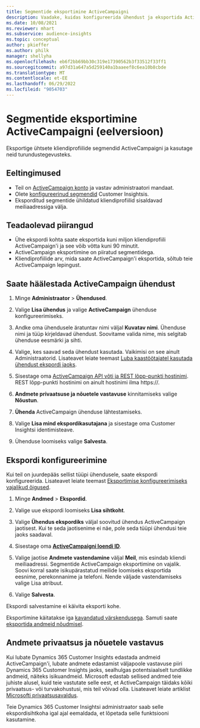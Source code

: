 ```yaml
---
title: Segmentide eksportimine ActiveCampaigni
description: Vaadake, kuidas konfigureerida ühendust ja eksportida ActiveCampaigni.
ms.date: 10/08/2021
ms.reviewer: mhart
ms.subservice: audience-insights
ms.topic: conceptual
author: pkieffer
ms.author: philk
manager: shellyha
ms.openlocfilehash: eb6f2bb69bb30c319e17390562b3f33512f33ff1
ms.sourcegitcommit: a97d31a647a5d259140a1baaeef8c6ea10b8cbde
ms.translationtype: MT
ms.contentlocale: et-EE
ms.lasthandoff: 06/29/2022
ms.locfileid: "9054703"
---
```

# <a name="export-segments-to-activecampaign-preview"></a>Segmentide eksportimine ActiveCampaigni (eelversioon)

Eksportige ühtsete kliendiprofiilide segmendid ActiveCampaigni ja kasutage neid turundustegevusteks.

## <a name="prerequisites"></a>Eeltingimused

- Teil on [ActiveCampaign konto](https://www.activecampaign.com/) ja vastav administraatori mandaat.
- Olete [konfigureerinud segmendid](segments.md) Customer Insightsis.
- Eksporditud segmentide ühildatud kliendiprofiilid sisaldavad meiliaadressiga välja.

## <a name="known-limitations"></a>Teadaolevad piirangud

- Ühe ekspordi kohta saate eksportida kuni miljon kliendiprofiili ActiveCampaign'i ja see võib võtta kuni 90 minutit.
- ActiveCampaign eksportimine on piiratud segmentidega.
- Kliendiprofiilide arv, mida saate ActiveCampaign'i eksportida, sõltub teie ActiveCampaign lepingust.

## <a name="set-up-connection-to-activecampaign"></a>Saate häälestada ActiveCampaign ühendust

1. Minge **Administraator** > **Ühendused**.

1. Valige **Lisa ühendus** ja valige **ActiveCampaign** ühenduse konfigureerimiseks.

1. Andke oma ühendusele äratuntav nimi väljal **Kuvatav nimi**. Ühenduse nimi ja tüüp kirjeldavad ühendust. Soovitame valida nime, mis selgitab ühenduse eesmärki ja sihti.

1. Valige, kes saavad seda ühendust kasutada. Vaikimisi on see ainult Administraatorid. Lisateavet leiate teemast [Luba kaastöötajatel kasutada ühendust ekspordi jaoks](connections.md#allow-contributors-to-use-a-connection-for-exports).

1. Sisestage oma [ActiveCampaign API võti ja REST lõpp-punkti hostinimi](https://help.activecampaign.com/hc/articles/207317590-Getting-started-with-the-API#how-to-obtain-your-activecampaign-api-url-and-key). REST lõpp-punkti hostinimi on ainult hostinimi ilma https://. 

1. **Andmete privaatsuse ja nõuetele vastavuse** kinnitamiseks valige **Nõustun**.

1. **Ühenda** ActiveCampaign ühenduse lähtestamiseks.

1. Valige **Lisa mind ekspordikasutajana** ja sisestage oma Customer Insightsi identimisteave.

1. Ühenduse loomiseks valige **Salvesta**.

## <a name="configure-an-export"></a>Ekspordi konfigureerimine

Kui teil on juurdepääs sellist tüüpi ühendusele, saate ekspordi konfigureerida. Lisateavet leiate teemast [Eksportimise konfigureerimiseks vajalikud õigused](export-destinations.md#set-up-a-new-export).

1. Minge **Andmed** > **Ekspordid**.

1. Valige uue ekspordi loomiseks **Lisa sihtkoht**.

1. Valige **Ühendus ekspordiks** väljal soovitud ühendus ActiveCampaign jaotisest. Kui te seda jaotisenime ei näe, pole seda tüüpi ühendusi teie jaoks saadaval.

1. Sisestage oma [**ActiveCampaigni loendi ID**](https://help.activecampaign.com/hc/articles/360000030559-How-to-create-a-list-in-ActiveCampaign).    

1. Valige jaotise **Andmete vastendamine** väljal **Meil**, mis esindab kliendi meiliaadressi. Segmentide ActiveCampaign eksportimine on vajalik. Soovi korral saate isikupärastatud meilide loomiseks eksportida eesnime, perekonnanime ja telefoni. Nende väljade vastendamiseks valige Lisa atribuut.

1. Valige **Salvesta**.

Ekspordi salvestamine ei käivita eksporti kohe.

Eksportimine käitatakse iga [kavandatud värskendusega](system.md#schedule-tab). Samuti saate [eksportida andmeid nõudmisel](export-destinations.md#run-exports-on-demand). 


## <a name="data-privacy-and-compliance"></a>Andmete privaatsus ja nõuetele vastavus

Kui lubate Dynamics 365 Customer Insights edastada andmeid ActiveCampaign'i, lubate andmete edastamist väljapoole vastavuse piiri Dynamics 365 Customer Insights jaoks, sealhulgas potentsiaalselt tundlikke andmeid, näiteks isikuandmeid. Microsoft edastab sellised andmed teie juhiste alusel, kuid teie vastutate selle eest, et ActiveCampaign täidaks kõiki privaatsus- või turvakohustusi, mis teil võivad olla. Lisateavet leiate artiklist [Microsofti privaatsusavaldus](https://go.microsoft.com/fwlink/?linkid=396732).

Teie Dynamics 365 Customer Insightsi administraator saab selle ekspordisihtkoha igal ajal eemaldada, et lõpetada selle funktsiooni kasutamine.
